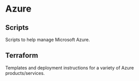 # Azure

## Scripts

Scripts to help manage Microsoft Azure.

## Terraform

Templates and deployment instructions for a variety of Azure products/services.